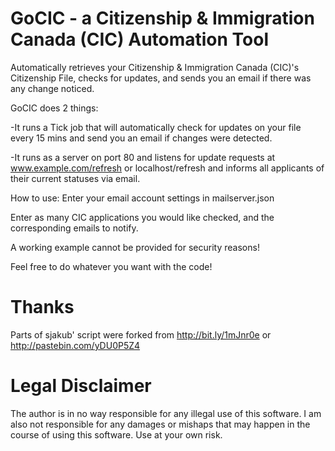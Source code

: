 # GoCIC - a Citizenship & Immigration Canada (CIC) Automation Tool
Automatically retrieves your Citizenship &amp; Immigration Canada (CIC)'s Citizenship File, checks for updates, and sends you an email if there was any change noticed. 


GoCIC does 2 things: 

-It runs a Tick job that will automatically check for updates on your file every 15 mins and send you an email if changes were detected.

-It runs as a server on port 80 and listens for update requests at www.example.com/refresh or localhost/refresh and informs all applicants of their current statuses via email.


How to use: 
Enter your email account settings in mailserver.json 

Enter as many CIC applications you would like checked, and the corresponding emails to notify.


A working example cannot be provided for security reasons!


Feel free to do whatever you want with the code!


# Thanks 
Parts of sjakub' script were forked from http://bit.ly/1mJnr0e or http://pastebin.com/yDU0P5Z4


# Legal Disclaimer 
The author is in no way responsible for any illegal use of this software. I am also not responsible for any damages or mishaps that may happen in the course of using this software. Use at your own risk.
